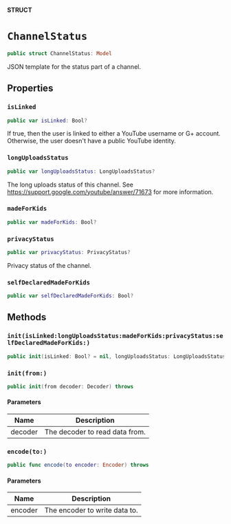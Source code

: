 **STRUCT**

# `ChannelStatus`

```swift
public struct ChannelStatus: Model
```

JSON template for the status part of a channel.

## Properties
### `isLinked`

```swift
public var isLinked: Bool?
```

If true, then the user is linked to either a YouTube username or G+ account. Otherwise, the user doesn't have a public YouTube identity.

### `longUploadsStatus`

```swift
public var longUploadsStatus: LongUploadsStatus?
```

The long uploads status of this channel. See https://support.google.com/youtube/answer/71673 for more information.

### `madeForKids`

```swift
public var madeForKids: Bool?
```

### `privacyStatus`

```swift
public var privacyStatus: PrivacyStatus?
```

Privacy status of the channel.

### `selfDeclaredMadeForKids`

```swift
public var selfDeclaredMadeForKids: Bool?
```

## Methods
### `init(isLinked:longUploadsStatus:madeForKids:privacyStatus:selfDeclaredMadeForKids:)`

```swift
public init(isLinked: Bool? = nil, longUploadsStatus: LongUploadsStatus? = nil, madeForKids: Bool? = nil, privacyStatus: PrivacyStatus? = nil, selfDeclaredMadeForKids: Bool? = nil)
```

### `init(from:)`

```swift
public init(from decoder: Decoder) throws
```

#### Parameters

| Name | Description |
| ---- | ----------- |
| decoder | The decoder to read data from. |

### `encode(to:)`

```swift
public func encode(to encoder: Encoder) throws
```

#### Parameters

| Name | Description |
| ---- | ----------- |
| encoder | The encoder to write data to. |